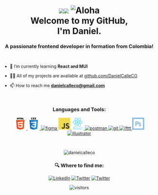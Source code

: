 <h1 align="center"><img src="https://media.giphy.com/media/hvRJCLFzcasrR4ia7z/giphy.gif" height="40px"><img
        src="https://c.tenor.com/eT_e-q0D5xoAAAAi/long-livethe-blob-sunglasses.gif" height="50px"> <img
        src="https://github.com/alansmathew/alansmathew/raw/master/lang.gif" height="50px" alt="Aloha" />
    </br>Welcome to
    my GitHub,</br> I'm Daniel.</br>
</h1>
<h3 align="center">A passionate frontend developer in formation from Colombia!</h3>
<p align="left"></p>
</br>


   - 🌱 I’m currently learning **React and MUI**
    
   - 👨‍💻 All of my projects are available at [github.com/DanielCalleCO](github.com/DanielCalleCO)
    
   - 📫 How to reach me **danielcalleco@gmail.com**

</br>
<h3 align="center">Languages and Tools:</h3>
<p align="center">
    <a href="https://www.w3.org/html/" target="_blank" rel="noreferrer">
        <img src="https://raw.githubusercontent.com/devicons/devicon/master/icons/html5/html5-original-wordmark.svg"
            alt="html5" width="40" height="40" />
    </a>
    <a href="https://www.w3schools.com/css/" target="_blank" rel="noreferrer">
        <img src="https://raw.githubusercontent.com/devicons/devicon/master/icons/css3/css3-original-wordmark.svg"
            alt="css3" width="40" height="40" />
    </a>
    <a href="https://www.figma.com/" target="_blank" rel="noreferrer">
        <img src="https://www.vectorlogo.zone/logos/figma/figma-icon.svg" alt="figma" width="40" height="40" />
    </a>
    <a href="https://developer.mozilla.org/en-US/docs/Web/JavaScript" target="_blank" rel="noreferrer">
        <img src="https://raw.githubusercontent.com/devicons/devicon/master/icons/javascript/javascript-original.svg"
            alt="javascript" width="40" height="40" />
    </a>
    <a href="https://reactjs.org/" target="_blank" rel="noreferrer">
        <img src="https://raw.githubusercontent.com/devicons/devicon/master/icons/react/react-original-wordmark.svg"
            alt="react" width="40" height="40" />
    </a>
    <a href="https://postman.com" target="_blank" rel="noreferrer">
        <img src="https://www.vectorlogo.zone/logos/getpostman/getpostman-icon.svg" alt="postman" width="40"
            height="40" />
    </a>
    <a href="https://git-scm.com/" target="_blank" rel="noreferrer">
        <img src="https://www.vectorlogo.zone/logos/git-scm/git-scm-icon.svg" alt="git" width="40" height="40" />
    </a>
    <a href="https://ifttt.com/" target="_blank" rel="noreferrer">
        <img src="https://www.vectorlogo.zone/logos/ifttt/ifttt-ar21.svg" alt="ifttt" width="40" height="40" />
    </a>
    <a href="https://www.photoshop.com/en" target="_blank" rel="noreferrer">
        <img src="https://raw.githubusercontent.com/devicons/devicon/master/icons/photoshop/photoshop-line.svg"
            alt="photoshop" width="40" height="40" />
    </a>
    <a href="https://www.adobe.com/in/products/illustrator.html" target="_blank" rel="noreferrer">
        <img src="https://www.vectorlogo.zone/logos/adobe_illustrator/adobe_illustrator-icon.svg" alt="illustrator"
            width="40" height="40" />
    </a>
</p>

<br />
<p align="center"><img align="center"
        src="https://github-readme-stats.vercel.app/api/top-langs?username=danielcalleco&show_icons=true&locale=en&layout=compact&theme=github_dark"
        alt="danielcalleco" />
</p>

<h3 align="center">🔍 Where to find me:</h3>
<p align="center">
    <a href="https://linkedin.com/in/danielcalleco" target="blank"><img src="https://img.shields.io/badge/linkedin-282C34?logo=linkedin&logoColor=0a66c2" alt="LinkedIn" title="LinkedIn" height="25" /></a>
        <a href="https://twitter.com/danielcalleco" target="blank"><img src="https://img.shields.io/badge/Twitter-282C34?logo=twitter&logoColor=03a9f4" alt="Twitter" title="Twitter" height="25"/></a>
    <a href="https://codesandbox.io/u/DanielCalleCO" target="blank"><img src="https://img.shields.io/badge/codesandbox-282C34?logo=codesandbox&logoColor=ffffff" alt="Twitter" title="Twitter" height="25"/></a>
</p>

<p align="center"> <img
        src="https://komarev.com/ghpvc/?username=danielcalleco&label=Profile%20views&color=0e75b6&style=flat"
        alt="visitors" height="25"/> </p>
